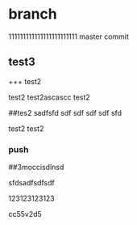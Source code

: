 # branch
111111111111111111111111
master
commit


## test3


+++ test2


test2
test2ascascc
test2

##tes2
sadfsfd
sdf
sdf
sdf
sdf
sfd


test2
test2


### push
##3moccisdlnsd

sfdsadfsdfsdf


123123123123


cc55v2d5